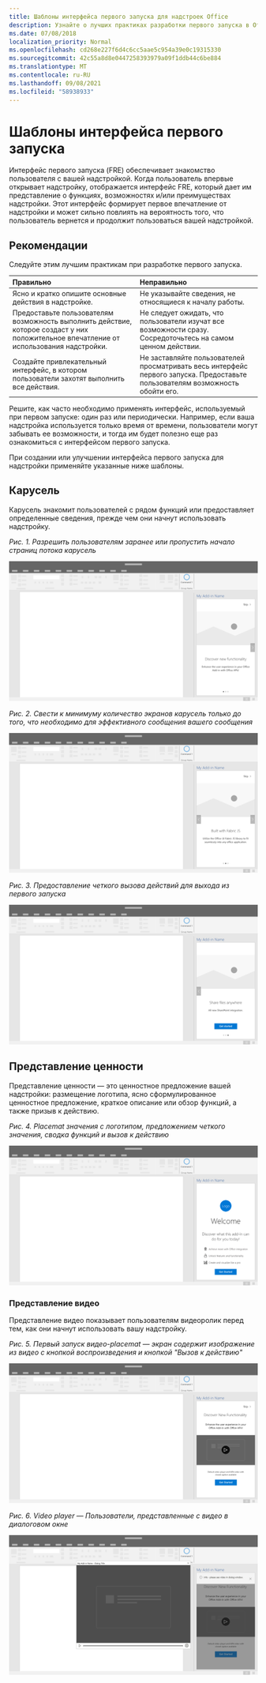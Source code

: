 ```yaml
---
title: Шаблоны интерфейса первого запуска для надстроек Office
description: Узнайте о лучших практиках разработки первого запуска в Office надстройки.
ms.date: 07/08/2018
localization_priority: Normal
ms.openlocfilehash: cd268e227f6d4c6cc5aae5c954a39e0c19315330
ms.sourcegitcommit: 42c55a8d8e0447258393979a09f1ddb44c6be884
ms.translationtype: MT
ms.contentlocale: ru-RU
ms.lasthandoff: 09/08/2021
ms.locfileid: "58938933"
---
```

# <a name="first-run-experience-patterns"></a>Шаблоны интерфейса первого запуска

Интерфейс первого запуска (FRE) обеспечивает знакомство пользователя с вашей надстройкой. Когда пользователь впервые открывает надстройку, отображается интерфейс FRE, который дает им представление о функциях, возможностях и/или преимуществах надстройки. Этот интерфейс формирует первое впечатление от надстройки и может сильно повлиять на вероятность того, что пользователь вернется и продолжит пользоваться вашей надстройкой.

## <a name="best-practices"></a>Рекомендации

Следуйте этим лучшим практикам при разработке первого запуска.

|Правильно|Неправильно|
|:------|:------|
|Ясно и кратко опишите основные действия в надстройке. | Не указывайте сведения, не относящиеся к началу работы.
|Предоставьте пользователям возможность выполнить действие, которое создаст у них положительное впечатление от использования надстройки. | Не следует ожидать, что пользователи изучат все возможности сразу. Сосредоточьтесь на самом ценном действии.
|Создайте привлекательный интерфейс, в котором пользователи захотят выполнить все действия. | Не заставляйте пользователей просматривать весь интерфейс первого запуска. Предоставьте пользователям возможность обойти его. |

Решите, как часто необходимо применять интерфейс, используемый при первом запуске: один раз или периодически. Например, если ваша надстройка используется только время от времени, пользователи могут забывать ее возможности, и тогда им будет полезно еще раз ознакомиться с интерфейсом первого запуска.

При создании или улучшении интерфейса первого запуска для надстройки применяйте указанные ниже шаблоны.

## <a name="carousel"></a>Карусель

Карусель знакомит пользователей с рядом функций или предоставляет определенные сведения, прежде чем они начнут использовать надстройку.

*Рис. 1. Разрешить пользователям заранее или пропустить начало страниц потока карусель*

![Иллюстрация, показывающая шаг 1 карусели в первом запуске области задач Office настольного приложения. В этом примере действие "Пропустить" включено в верхней правой части области задач.](../images/add-in-FRE-step-1.png)

*Рис. 2. Свести к минимуму количество экранов карусель только до того, что необходимо для эффективного сообщения вашего сообщения*

![Иллюстрация, показывающая шаг 2 карусели в первом запуске области задач Office настольного приложения. В этом примере в области задач имеется 3 экрана карусели.](../images/add-in-FRE-step-2.png)

*Рис. 3. Предоставление четкого вызова действий для выхода из первого запуска*

![Иллюстрация, показывающая шаг 3 карусели в первом запуске области задач Office настольного приложения. В этом примере на третьем и заключительном экране области задач показана кнопка для начала работы.](../images/add-in-FRE-step-3.png)

## <a name="value-placemat"></a>Представление ценности

Представление ценности — это ценностное предложение вашей надстройки: размещение логотипа, ясно сформулированное ценностное предложение, краткое описание или обзор функций, а также призыв к действию.

*Рис. 4. Placemat значения с логотипом, предложением четкого значения, сводка функций и вызов к действию*

![Иллюстрация, показывающая placemat значения в первом опытом запуска Office области задач настольных приложений. В этом примере на области задач отображается логотип надстройки, описание надстройки и кнопка для запуска.](../images/add-in-FRE-value.png)

### <a name="video-placemat"></a>Представление видео

Представление видео показывает пользователям видеоролик перед тем, как они начнут использовать вашу надстройку.

*Рис. 5. Первый запуск видео-placemat — экран содержит изображение из видео с кнопкой воспроизведения и кнопкой "Вызов к действию"*

![Иллюстрация, показывающая видео-placemat в первом опытом запуска Office области задач настольного приложения.](../images/add-in-FRE-video.png)

*Рис. 6. Video player — Пользователи, представленные с видео в диалоговом окне*

![Иллюстрация, показывающая видео в диалоговом окне с Office настольного приложения и области задач надстройки в фоновом режиме.](../images/add-in-FRE-video-dialog.png)
